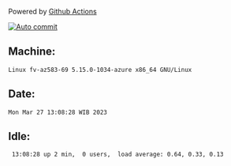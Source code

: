 Powered by [Github Actions](https://github.com/features/actions)

[![Auto commit](https://github.com/hiage/workstation/workflows/Auto%20commit/badge.svg)](https://github.com/hiage/workstation/actions?query=workflow%3A%22Auto+commit%22)

## Machine:
```
Linux fv-az583-69 5.15.0-1034-azure x86_64 GNU/Linux
```
## Date:
```
Mon Mar 27 13:08:28 WIB 2023
```
## Idle:
```
 13:08:28 up 2 min,  0 users,  load average: 0.64, 0.33, 0.13
```
